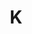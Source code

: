 ---
layout: post
title:  "K"
image: 'assets/images/project36/k.jpg'
tags: ["Project 36", "Illustrations", "Art", "Calligraphy"]
category: 'Project 36'
---